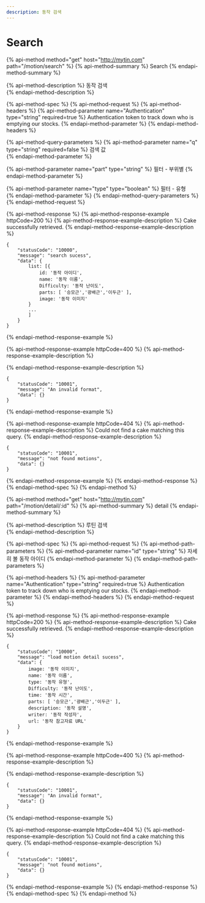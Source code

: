 ```yaml
---
description: 동작 검색
---
```


# Search

{% api-method method="get" host="http://mytin.com" path="/motion/search" %}
{% api-method-summary %}
Search
{% endapi-method-summary %}

{% api-method-description %}
 동작 검색  
{% endapi-method-description %}

{% api-method-spec %}
{% api-method-request %}
{% api-method-headers %}
{% api-method-parameter name="Authentication" type="string" required=true %}
Authentication token to track down who is emptying our stocks.
{% endapi-method-parameter %}
{% endapi-method-headers %}

{% api-method-query-parameters %}
{% api-method-parameter name="q" type="string" required=false %}
 검색 값  
{% endapi-method-parameter %}

{% api-method-parameter name="part" type="string" %}
  필터 - 부위별
{% endapi-method-parameter %}

{% api-method-parameter name="type" type="boolean" %}
  필터 - 유형  
{% endapi-method-parameter %}
{% endapi-method-query-parameters %}
{% endapi-method-request %}

{% api-method-response %}
{% api-method-response-example httpCode=200 %}
{% api-method-response-example-description %}
Cake successfully retrieved.
{% endapi-method-response-example-description %}

```
{
    "statusCode": "10000",
    "message": "search sucess",
    "data": {
        list: [{
            id: '동작 아이디',
            name: '동작 이름',
            Difficulty: '동작 난이도',
            parts: [ '승모근','광배근','이두근' ],
            image: '동작 이미지'
        }
        ...
        ]
    }
}
```
{% endapi-method-response-example %}

{% api-method-response-example httpCode=400 %}
{% api-method-response-example-description %}

{% endapi-method-response-example-description %}

```
{
    "statusCode": "10001",
    "message": "An invalid format",
    "data": {}
}
```
{% endapi-method-response-example %}

{% api-method-response-example httpCode=404 %}
{% api-method-response-example-description %}
Could not find a cake matching this query.
{% endapi-method-response-example-description %}

```
{
    "statusCode": "10001",
    "message": "not found motions",
    "data": {}
}
```
{% endapi-method-response-example %}
{% endapi-method-response %}
{% endapi-method-spec %}
{% endapi-method %}



{% api-method method="get" host="http://mytin.com" path="/motion/detail/:id" %}
{% api-method-summary %}
detail
{% endapi-method-summary %}

{% api-method-description %}
 루틴 검색  
{% endapi-method-description %}

{% api-method-spec %}
{% api-method-request %}
{% api-method-path-parameters %}
{% api-method-parameter name="id" type="string" %}
 자세히 볼 동작 아이디 
{% endapi-method-parameter %}
{% endapi-method-path-parameters %}

{% api-method-headers %}
{% api-method-parameter name="Authentication" type="string" required=true %}
Authentication token to track down who is emptying our stocks.
{% endapi-method-parameter %}
{% endapi-method-headers %}
{% endapi-method-request %}

{% api-method-response %}
{% api-method-response-example httpCode=200 %}
{% api-method-response-example-description %}
Cake successfully retrieved.
{% endapi-method-response-example-description %}

```
{
    "statusCode": "10000",
    "message": "load motion detail sucess",
    "data": {
        image: '동작 이미지',
        name: '동작 이름',
        type: '동작 유형',
        Difficulty: '동작 난이도',
        time: '동작 시간',
        parts: [ '승모근','광배근','이두근' ],
        description: '동작 설명',
        writer: '동작 작성자',
        url: '동작 참고자료 URL'
    }
}
```
{% endapi-method-response-example %}

{% api-method-response-example httpCode=400 %}
{% api-method-response-example-description %}

{% endapi-method-response-example-description %}

```
{
    "statusCode": "10001",
    "message": "An invalid format",
    "data": {}
}
```
{% endapi-method-response-example %}

{% api-method-response-example httpCode=404 %}
{% api-method-response-example-description %}
Could not find a cake matching this query.
{% endapi-method-response-example-description %}

```
{
    "statusCode": "10001",
    "message": "not found motions",
    "data": {}
}
```
{% endapi-method-response-example %}
{% endapi-method-response %}
{% endapi-method-spec %}
{% endapi-method %}



